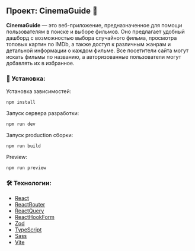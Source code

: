 ## Проект: CinemaGuide 🍿

**CinemaGuide** — это веб-приложение, предназначенное для помощи пользователям в поиске и выборе фильмов. Оно предлагает удобный дашборд с возможностью выбора случайного фильма, просмотра топовых картин по IMDb, а также доступ к различным жанрам и детальной информации о каждом фильме. Все посетители сайта могут искать фильмы по названию, а авторизованные пользователи могут добавлять их в избранное.

### 🚀 Установка:

Установка зависимостей:
```
npm install
```
Запуск сервера разработки:
```
npm run dev
```
Запуск production сборки:
```
npm run build
```
Preview: 
```
npm run preview
```


### 🛠️ Технологии:

- [React](https://react.dev/)
- [ReactRouter](https://reactrouter.com/en/main)
- [ReactQuery](https://tanstack.com/query/v3)
- [ReactHookForm](https://react-hook-form.com/)
- [Zod](https://zod.dev/)
- [TypeScript](https://www.typescriptlang.org/)
- [Sass](https://sass-lang.com/)
- [Vite](https://vitejs.dev/)
